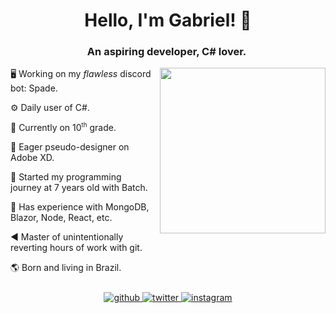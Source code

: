 # <div align="center">Hello, I'm Gabriel! 👋</div>
### <div align="center">An aspiring developer, C# lover.&nbsp;</div>

<img align="right" src="https://spotify-github-profile.vercel.app/api/view?uid=oubhvljhzyudfbxyx20opzxhq&cover_image=true&theme=default" width="265" style="margin-left: 10px;"/>

 🖥️ Working on my _flawless_ discord bot: Spade.
 
 ⚙️ Daily user of C#.

 🎒 Currently on 10<sup><small>th</small></sup> grade.

 🎨 Eager pseudo-designer on Adobe XD.

 📃 Started my programming journey at 7 years old with Batch.

 🧪 Has experience with MongoDB, Blazor, Node, React, etc.

 ◀️ Master of unintentionally reverting hours of work with git.

 🌎 Born and living in Brazil.
 
<div align="center" style="margin-top:25px;">
	<a href="https://github.com/gspalato">
		<img src=https://img.shields.io/badge/github-%2324292e.svg?&style=for-the-badge&logo=github&logoColor=white alt=github style="margin-bottom: 5px;" />
	</a>
	<a href="https://twitter.com/gspalato">
		<img src=https://img.shields.io/badge/twitter-%2300acee.svg?&style=for-the-badge&logo=twitter&logoColor=white alt=twitter style="margin-bottom: 5px;" />
	</a>
	<a href="https://www.instagram.com/gabriel.spalato">
		<img src=https://img.shields.io/badge/instagram-%23000000.svg?&style=for-the-badge&logo=instagram&logoColor=white alt=instagram style="margin-bottom: 5px;" />
	</a>
</div>
